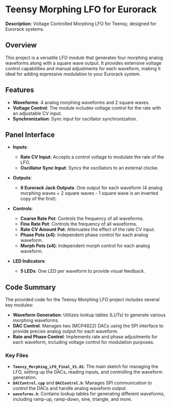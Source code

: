 # Teensy Morphing LFO for Eurorack

**Description**: Voltage Controlled Morphing LFO for Teensy, designed for Eurorack systems.

## Overview

This project is a versatile LFO module that generates four morphing analog waveforms along with a square wave output. It provides extensive voltage control capabilities and manual adjustments for each waveform, making it ideal for adding expressive modulation to your Eurorack system.

## Features

- **Waveforms**: 4 analog morphing waveforms and 2 square waves.
- **Voltage Control**: The module includes voltage control for the rate with an adjustable CV input.
- **Synchronization**: Sync input for oscillator synchronization.

## Panel Interface

- **Inputs**:

  - **Rate CV Input**: Accepts a control voltage to modulate the rate of the LFO.
  - **Oscillator Sync Input**: Syncs the oscillators to an external clocke.

- **Outputs**:

  - **6 Eurorack Jack Outputs**: One output for each waveform (4 analog morphing waves + 2 square waves - 1 square wave is an inverted copy of the first).

- **Controls**:

  - **Coarse Rate Pot**: Controls the frequency of all waveforms.
  - **Fine Rate Pot**: Controls the frequency of all waveforms.
  - **Rate CV Amount Pot**: Attenuates the effect of the rate CV input.
  - **Phase Pots (x4)**: Independent phase control for each analog waveform.
  - **Morph Pots (x4)**: Independent morph control for each analog waveform.


- **LED Indicators**:

  - **5 LEDs**: One LED per waveform to provide visual feedback.

## Code Summary

The provided code for the Teensy Morphing LFO project includes several key modules:

- **Waveform Generation**: Utilizes lookup tables (LUTs) to generate various morphing waveforms.
- **DAC Control**: Manages two (MCP4822) DACs using the SPI interface to provide precise analog output for each waveform.
- **Rate and Phase Control**: Implements rate and phase adjustments for each waveform, including voltage control for modulation purposes.

### Key Files

- **`Teensy_Morphing_LFO_Final_V1.01`**: The main sketch for managing the LFO, setting up the DACs, reading inputs, and controlling the waveform generation.
- **`DACControl.cpp`** and **`DACControl.h`**: Manages SPI communication to control the DACs and handle analog waveform output.
- **`waveforms.h`**: Contains lookup tables for generating different waveforms, including ramp-up, ramp-down, sine, triangle, and more.
